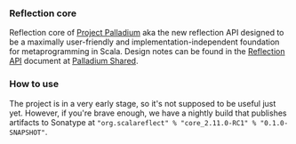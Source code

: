 ### Reflection core

Reflection core of [Project Palladium](http://scalamacros.org/news/2014/03/02/project-palladium.html) aka the new reflection API designed to be a maximally user-friendly and implementation-independent foundation for metaprogramming in Scala. Design notes can be found in the [Reflection API](https://docs.google.com/document/d/1CowAbpDOcyJyK8mECmEgel08lgmPcDCNnxAvcfudnf0/edit#heading=h.tbusdm4hbey6) document at [Palladium Shared](https://drive.google.com/#folders/0Bxbd8B9L-XfmcE9tRFBXVjZtY0k).

### How to use

The project is in a very early stage, so it's not supposed to be useful just yet. However, if you're brave enough, we have a nightly build that publishes artifacts to Sonatype at `"org.scalareflect" % "core_2.11.0-RC1" % "0.1.0-SNAPSHOT"`.

